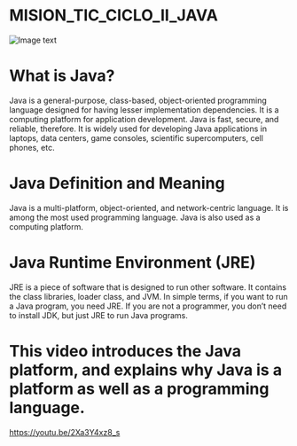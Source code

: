 # MISION_TIC_CICLO_II_JAVA

![Image text](https://i.blogs.es/53044d/java/1366_521.jpg)



# What is Java?
Java is a general-purpose, class-based, object-oriented programming language designed for having lesser implementation dependencies. 
It is a computing platform for application development. Java is fast, secure, and reliable, therefore.
It is widely used for developing Java applications in laptops, data centers, game consoles, scientific supercomputers, cell phones, etc.


# Java Definition and Meaning

Java is a multi-platform, object-oriented, and network-centric language. 
It is among the most used programming language. Java is also used as a computing platform.

# Java Runtime Environment (JRE)

JRE is a piece of software that is designed to run other software. It contains the class libraries, loader class, and JVM.
In simple terms, if you want to run a Java program, you need JRE. 
If you are not a programmer, you don’t need to install JDK, but just JRE to run Java programs.

# This video introduces the Java platform, and explains why Java is a platform as well as a programming language.

https://youtu.be/2Xa3Y4xz8_s 
